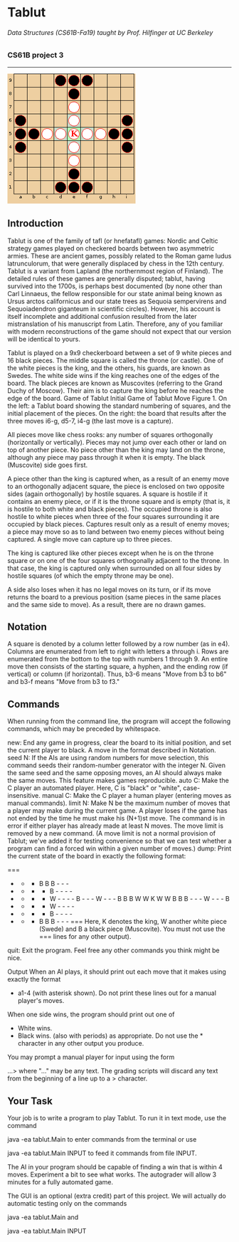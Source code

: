 Tablut
=============
###### Data Structures (CS61B-Fa19) taught by Prof. Hilfinger at UC Berkeley 
### CS61B project 3

--------------------------

![screenshot](tablut.png)

## Introduction
Tablut is one of the family of tafl (or hnefatafl) games: Nordic and Celtic strategy games played on checkered boards between two asymmetric armies. These are ancient games, possibly related to the Roman game ludus latrunculorum, that were generally displaced by chess in the 12th century. Tablut is a variant from Lapland (the northernmost region of Finland). The detailed rules of these games are generally disputed; tablut, having survived into the 1700s, is perhaps best documented (by none other than Carl Linnaeus, the fellow responsible for our state animal being known as Ursus arctos californicus and our state trees as Sequoia sempervirens and Sequoiadendron giganteum in scientific circles). However, his account is itself incomplete and additional confusion resulted from the later mistranslation of his manuscript from Latin. Therefore, any of you familiar with modern reconstructions of the game should not expect that our version will be identical to yours.

Tablut is played on a 9x9 checkerboard between a set of 9 white pieces and 16 black pieces. The middle square is called the throne (or castle). One of the white pieces is the king, and the others, his guards, are known as Swedes. The white side wins if the king reaches one of the edges of the board. The black pieces are known as Muscovites (referring to the Grand Duchy of Moscow). Their aim is to capture the king before he reaches the edge of the board.
Game of Tablut Initial Game of Tablut Move
Figure 1. On the left: a Tablut board showing the standard numbering of squares, and the initial placement of the pieces. On the right: the board that results after the three moves i6-g, d5-7, i4-g (the last move is a capture).

All pieces move like chess rooks: any number of squares orthogonally (horizontally or vertically). Pieces may not jump over each other or land on top of another piece. No piece other than the king may land on the throne, although any piece may pass through it when it is empty. The black (Muscovite) side goes first.

A piece other than the king is captured when, as a result of an enemy move to an orthogonally adjacent square, the piece is enclosed on two opposite sides (again orthogonally) by hostile squares. A square is hostile if it contains an enemy piece, or if it is the throne square and is empty (that is, it is hostile to both white and black pieces). The occupied throne is also hostile to white pieces when three of the four squares surrounding it are occupied by black pieces. Captures result only as a result of enemy moves; a piece may move so as to land between two enemy pieces without being captured. A single move can capture up to three pieces.

The king is captured like other pieces except when he is on the throne square or on one of the four squares orthogonally adjacent to the throne. In that case, the king is captured only when surrounded on all four sides by hostile squares (of which the empty throne may be one).

A side also loses when it has no legal moves on its turn, or if its move returns the board to a previous position (same pieces in the same places and the same side to move). As a result, there are no drawn games.

## Notation
A square is denoted by a column letter followed by a row number (as in e4). Columns are enumerated from left to right with letters a through i. Rows are enumerated from the bottom to the top with numbers 1 through 9. An entire move then consists of the starting square, a hyphen, and the ending row (if vertical) or column (if horizontal). Thus, b3-6 means "Move from b3 to b6" and b3-f means "Move from b3 to f3."

## Commands
When running from the command line, the program will accept the following commands, which may be preceded by whitespace.

new: End any game in progress, clear the board to its initial position, and set the current player to black.
A move in the format described in Notation.
seed N: If the AIs are using random numbers for move selection, this command seeds their random-number generator with the integer N. Given the same seed and the same opposing moves, an AI should always make the same moves. This feature makes games reproducible.
auto C: Make the C player an automated player. Here, C is "black" or "white", case-insensitive.
manual C: Make the C player a human player (entering moves as manual commands).
limit N: Make N be the maximum number of moves that a player may make during the current game. A player loses if the game has not ended by the time he must make his (N+1)st move. The command is in error if either player has already made at least N moves. The move limit is removed by a new command. (A move limit is not a normal provision of Tablut; we've added it for testing convenience so that we can test whether a program can find a forced win within a given number of moves.)
dump: Print the current state of the board in exactly the following format:

===
  - - - B B B - - -
  - - - - B - - - -
  - - - - W - - - -
  B - - - W - - - B
  B B W W K W W B B
  B - - - W - - - B
  - - - - W - - - -
  - - - - B - - - -
  - - - B B B - - -
===
Here, K denotes the king, W another white piece (Swede) and B a black piece (Muscovite). You must not use the === lines for any other output).

quit: Exit the program.
Feel free any other commands you think might be nice.

Output
When an AI plays, it should print out each move that it makes using exactly the format

 * a1-4
(with asterisk shown). Do not print these lines out for a manual player's moves.

When one side wins, the program should print out one of

 * White wins.
 * Black wins.
(also with periods) as appropriate. Do not use the * character in any other output you produce.

You may prompt a manual player for input using the form

...>
where "..." may be any text. The grading scripts will discard any text from the beginning of a line up to a > character.

## Your Task
Your job is to write a program to play Tablut. To run it in text mode, use the command

java -ea tablut.Main
to enter commands from the terminal or use

java -ea tablut.Main INPUT
to feed it commands from file INPUT.

The AI in your program should be capable of finding a win that is within 4 moves. Experiment a bit to see what works. The autograder will allow 3 minutes for a fully automated game.

The GUI is an optional (extra credit) part of this project. We will actually do automatic testing only on the commands

java -ea tablut.Main
and

java -ea tablut.Main INPUT
